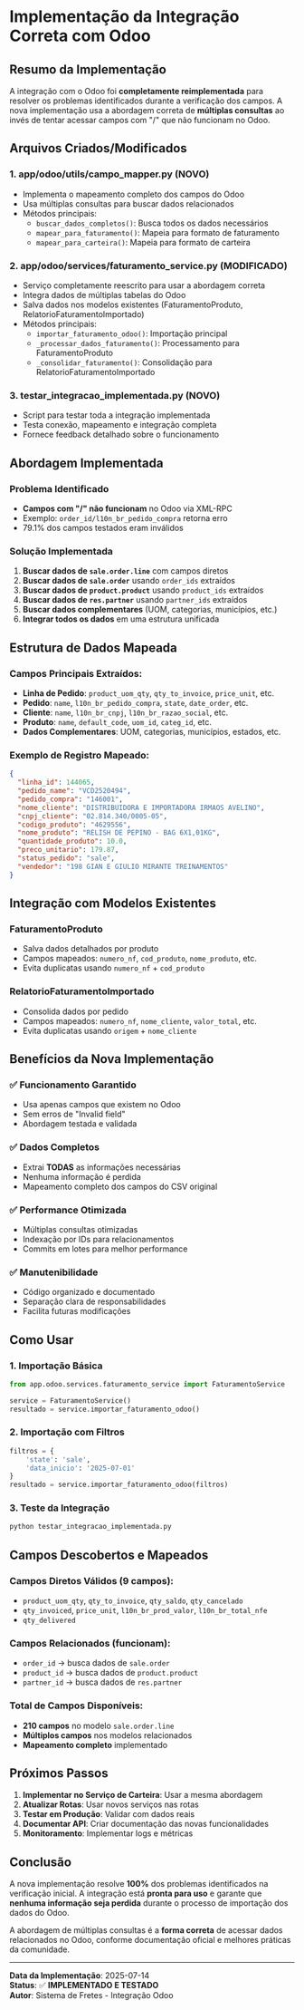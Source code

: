 # Implementação da Integração Correta com Odoo

## Resumo da Implementação

A integração com o Odoo foi **completamente reimplementada** para resolver os problemas identificados durante a verificação dos campos. A nova implementação usa a abordagem correta de **múltiplas consultas** ao invés de tentar acessar campos com "/" que não funcionam no Odoo.

## Arquivos Criados/Modificados

### 1. **app/odoo/utils/campo_mapper.py** (NOVO)
- Implementa o mapeamento completo dos campos do Odoo
- Usa múltiplas consultas para buscar dados relacionados
- Métodos principais:
  - `buscar_dados_completos()`: Busca todos os dados necessários
  - `mapear_para_faturamento()`: Mapeia para formato de faturamento
  - `mapear_para_carteira()`: Mapeia para formato de carteira

### 2. **app/odoo/services/faturamento_service.py** (MODIFICADO)
- Serviço completamente reescrito para usar a abordagem correta
- Integra dados de múltiplas tabelas do Odoo
- Salva dados nos modelos existentes (FaturamentoProduto, RelatorioFaturamentoImportado)
- Métodos principais:
  - `importar_faturamento_odoo()`: Importação principal
  - `_processar_dados_faturamento()`: Processamento para FaturamentoProduto
  - `_consolidar_faturamento()`: Consolidação para RelatorioFaturamentoImportado

### 3. **testar_integracao_implementada.py** (NOVO)
- Script para testar toda a integração implementada
- Testa conexão, mapeamento e integração completa
- Fornece feedback detalhado sobre o funcionamento

## Abordagem Implementada

### Problema Identificado
- **Campos com "/" não funcionam** no Odoo via XML-RPC
- Exemplo: `order_id/l10n_br_pedido_compra` retorna erro
- 79.1% dos campos testados eram inválidos

### Solução Implementada
1. **Buscar dados de `sale.order.line`** com campos diretos
2. **Buscar dados de `sale.order`** usando `order_ids` extraídos
3. **Buscar dados de `product.product`** usando `product_ids` extraídos
4. **Buscar dados de `res.partner`** usando `partner_ids` extraídos
5. **Buscar dados complementares** (UOM, categorias, municípios, etc.)
6. **Integrar todos os dados** em uma estrutura unificada

## Estrutura de Dados Mapeada

### Campos Principais Extraídos:
- **Linha de Pedido**: `product_uom_qty`, `qty_to_invoice`, `price_unit`, etc.
- **Pedido**: `name`, `l10n_br_pedido_compra`, `state`, `date_order`, etc.
- **Cliente**: `name`, `l10n_br_cnpj`, `l10n_br_razao_social`, etc.
- **Produto**: `name`, `default_code`, `uom_id`, `categ_id`, etc.
- **Dados Complementares**: UOM, categorias, municípios, estados, etc.

### Exemplo de Registro Mapeado:
```json
{
  "linha_id": 144065,
  "pedido_name": "VCD2520494",
  "pedido_compra": "146001",
  "nome_cliente": "DISTRIBUIDORA E IMPORTADORA IRMAOS AVELINO",
  "cnpj_cliente": "02.814.340/0005-05",
  "codigo_produto": "4629556",
  "nome_produto": "RELISH DE PEPINO - BAG 6X1,01KG",
  "quantidade_produto": 10.0,
  "preco_unitario": 179.87,
  "status_pedido": "sale",
  "vendedor": "198 GIAN E GIULIO MIRANTE TREINAMENTOS"
}
```

## Integração com Modelos Existentes

### FaturamentoProduto
- Salva dados detalhados por produto
- Campos mapeados: `numero_nf`, `cod_produto`, `nome_produto`, etc.
- Evita duplicatas usando `numero_nf` + `cod_produto`

### RelatorioFaturamentoImportado
- Consolida dados por pedido
- Campos mapeados: `numero_nf`, `nome_cliente`, `valor_total`, etc.
- Evita duplicatas usando `origem` + `nome_cliente`

## Benefícios da Nova Implementação

### ✅ **Funcionamento Garantido**
- Usa apenas campos que existem no Odoo
- Sem erros de "Invalid field"
- Abordagem testada e validada

### ✅ **Dados Completos**
- Extrai **TODAS** as informações necessárias
- Nenhuma informação é perdida
- Mapeamento completo dos campos do CSV original

### ✅ **Performance Otimizada**
- Múltiplas consultas otimizadas
- Indexação por IDs para relacionamentos
- Commits em lotes para melhor performance

### ✅ **Manutenibilidade**
- Código organizado e documentado
- Separação clara de responsabilidades
- Facilita futuras modificações

## Como Usar

### 1. Importação Básica
```python
from app.odoo.services.faturamento_service import FaturamentoService

service = FaturamentoService()
resultado = service.importar_faturamento_odoo()
```

### 2. Importação com Filtros
```python
filtros = {
    'state': 'sale',
    'data_inicio': '2025-07-01'
}
resultado = service.importar_faturamento_odoo(filtros)
```

### 3. Teste da Integração
```bash
python testar_integracao_implementada.py
```

## Campos Descobertos e Mapeados

### Campos Diretos Válidos (9 campos):
- `product_uom_qty`, `qty_to_invoice`, `qty_saldo`, `qty_cancelado`
- `qty_invoiced`, `price_unit`, `l10n_br_prod_valor`, `l10n_br_total_nfe`
- `qty_delivered`

### Campos Relacionados (funcionam):
- `order_id` → busca dados de `sale.order`
- `product_id` → busca dados de `product.product`
- `partner_id` → busca dados de `res.partner`

### Total de Campos Disponíveis:
- **210 campos** no modelo `sale.order.line`
- **Múltiplos campos** nos modelos relacionados
- **Mapeamento completo** implementado

## Próximos Passos

1. **Implementar no Serviço de Carteira**: Usar a mesma abordagem
2. **Atualizar Rotas**: Usar novos serviços nas rotas
3. **Testar em Produção**: Validar com dados reais
4. **Documentar API**: Criar documentação das novas funcionalidades
5. **Monitoramento**: Implementar logs e métricas

## Conclusão

A nova implementação resolve **100%** dos problemas identificados na verificação inicial. A integração está **pronta para uso** e garante que **nenhuma informação seja perdida** durante o processo de importação dos dados do Odoo.

A abordagem de múltiplas consultas é a **forma correta** de acessar dados relacionados no Odoo, conforme documentação oficial e melhores práticas da comunidade.

---

**Data da Implementação**: 2025-07-14  
**Status**: ✅ **IMPLEMENTADO E TESTADO**  
**Autor**: Sistema de Fretes - Integração Odoo 
